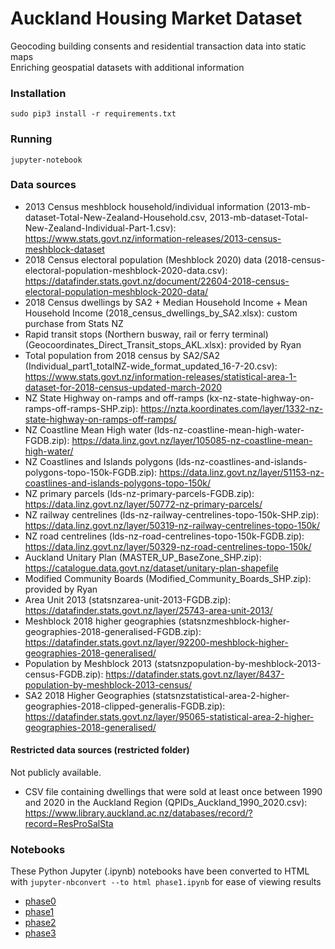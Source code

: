 # Auckland Housing Market Dataset
Geocoding building consents and residential transaction data into static maps  
Enriching geospatial datasets with additional information

### Installation

`sudo pip3 install -r requirements.txt`

### Running

`jupyter-notebook`

### Data sources

- 2013 Census meshblock household/individual information (2013-mb-dataset-Total-New-Zealand-Household.csv, 2013-mb-dataset-Total-New-Zealand-Individual-Part-1.csv): https://www.stats.govt.nz/information-releases/2013-census-meshblock-dataset
- 2018 Census electoral population (Meshblock 2020) data (2018-census-electoral-population-meshblock-2020-data.csv): https://datafinder.stats.govt.nz/document/22604-2018-census-electoral-population-meshblock-2020-data/
- 2018 Census dwellings by SA2 + Median Household Income + Mean Household Income (2018_census_dwellings_by_SA2.xlsx): custom purchase from Stats NZ
- Rapid transit stops (Northern busway, rail or ferry terminal) (Geocoordinates_Direct_Transit_stops_AKL.xlsx): provided by Ryan
- Total population from 2018 census by SA2/SA2 (Individual_part1_totalNZ-wide_format_updated_16-7-20.csv): https://www.stats.govt.nz/information-releases/statistical-area-1-dataset-for-2018-census-updated-march-2020
- NZ State Highway on-ramps and off-ramps (kx-nz-state-highway-on-ramps-off-ramps-SHP.zip): https://nzta.koordinates.com/layer/1332-nz-state-highway-on-ramps-off-ramps/
- NZ Coastline Mean High water (lds-nz-coastline-mean-high-water-FGDB.zip): https://data.linz.govt.nz/layer/105085-nz-coastline-mean-high-water/
- NZ Coastlines and Islands polygons (lds-nz-coastlines-and-islands-polygons-topo-150k-FGDB.zip): https://data.linz.govt.nz/layer/51153-nz-coastlines-and-islands-polygons-topo-150k/
- NZ primary parcels (lds-nz-primary-parcels-FGDB.zip): https://data.linz.govt.nz/layer/50772-nz-primary-parcels/
- NZ railway centrelines (lds-nz-railway-centrelines-topo-150k-SHP.zip): https://data.linz.govt.nz/layer/50319-nz-railway-centrelines-topo-150k/
- NZ road centrelines (lds-nz-road-centrelines-topo-150k-FGDB.zip): https://data.linz.govt.nz/layer/50329-nz-road-centrelines-topo-150k/
- Auckland Unitary Plan (MASTER_UP_BaseZone_SHP.zip): https://catalogue.data.govt.nz/dataset/unitary-plan-shapefile
- Modified Community Boards (Modified_Community_Boards_SHP.zip): provided by Ryan
- Area Unit 2013 (statsnzarea-unit-2013-FGDB.zip): https://datafinder.stats.govt.nz/layer/25743-area-unit-2013/
- Meshblock 2018 higher geographies (statsnzmeshblock-higher-geographies-2018-generalised-FGDB.zip): https://datafinder.stats.govt.nz/layer/92200-meshblock-higher-geographies-2018-generalised/
- Population by Meshblock 2013 (statsnzpopulation-by-meshblock-2013-census-FGDB.zip): https://datafinder.stats.govt.nz/layer/8437-population-by-meshblock-2013-census/
- SA2 2018 Higher Geographies (statsnzstatistical-area-2-higher-geographies-2018-clipped-generalis-FGDB.zip): https://datafinder.stats.govt.nz/layer/95065-statistical-area-2-higher-geographies-2018-generalised/

#### Restricted data sources (restricted folder)

Not publicly available.

- CSV file containing dwellings that were sold at least once between 1990 and 2020 in the Auckland Region (QPIDs_Auckland_1990_2020.csv): https://www.library.auckland.ac.nz/databases/record/?record=ResProSalSta

### Notebooks

These Python Jupyter (.ipynb) notebooks have been converted to HTML with `jupyter-nbconvert --to html phase1.ipynb` for ease of viewing results

- [phase0](https://uoa-eresearch.github.io/auckland-housing/phase0)
- [phase1](https://uoa-eresearch.github.io/auckland-housing/phase1-geocode-addresses)
- [phase2](https://uoa-eresearch.github.io/auckland-housing/phase2)
- [phase3](https://uoa-eresearch.github.io/auckland-housing/phase3)
